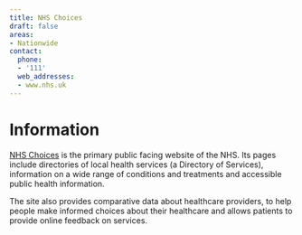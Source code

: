 ```yaml
---
title: NHS Choices
draft: false
areas:
- Nationwide
contact:
  phone:
  - '111'
  web_addresses:
  - www.nhs.uk
---
```


# Information

[NHS Choices](www.nhs.uk) is the primary public facing website of the NHS. Its pages include
directories of local health services (a Directory of Services), information on
a wide range of conditions and treatments and accessible public health
information.

The site also provides comparative data about healthcare providers, to help
people make informed choices about their healthcare and allows patients to
provide online feedback on services.


